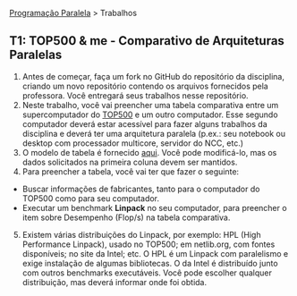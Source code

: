 [Programação Paralela](https://github.com/AndreaInfUFSM/elc139-2016a) > Trabalhos

T1: TOP500 & me - Comparativo de Arquiteturas Paralelas
-------------------------------------------------------

1. Antes de começar, faça um fork no GitHub do repositório da disciplina, criando um novo repositório contendo os arquivos fornecidos pela professora. Você entregará seus trabalhos nesse repositório.
2. Neste trabalho, você vai preencher uma tabela comparativa entre um supercomputador do [TOP500](http://top500.org) e um outro computador. Esse segundo computador deverá estar acessível para fazer alguns trabalhos da disciplina e deverá ter uma arquitetura paralela (p.ex.: seu notebook ou desktop com processador multicore, servidor do NCC, etc.)
3. O modelo de tabela é fornecido [aqui](comparativo.md). Você pode modificá-lo, mas os dados solicitados na primeira coluna devem ser mantidos. 
4. Para preencher a tabela, você vai ter que fazer o seguinte:
  - Buscar informações de fabricantes, tanto para o computador do TOP500 como para seu computador.
  - Executar um benchmark **Linpack** no seu computador, para preencher o item sobre Desempenho (Flop/s) na tabela comparativa.
5. Existem várias distribuições do Linpack, por exemplo: HPL (High Performance Linpack), usado no TOP500; em netlib.org, com fontes disponíveis; no site da Intel; etc. O HPL é um Linpack com paralelismo e exige instalação de algumas bibliotecas. O da Intel é distribuído junto com outros benchmarks executáveis. Você pode escolher qualquer distribuição, mas deverá informar onde foi obtida.
